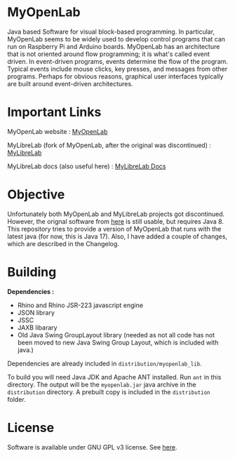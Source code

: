# MyOpenLab
Java based Software for visual block-based programming. In particular, MyOpenLab seems to be widely used to develop control programs that can run on Raspberry Pi and Arduino boards.
MyOpenLab has an architecture that is not oriented around flow programming; it is what's called event driven. In event-driven programs, events determine the flow of the program. 
Typical events include mouse clicks, key presses, and messages from other programs. Perhaps for obvious reasons, graphical user interfaces typically are built around event-driven architectures.

# Important Links
MyOpenLab website : [MyOpenLab](https://myopenlab.org)

MyLibreLab (fork of MyOpenLab, after the original was discontinued) : [MyLibreLab](https://github.com/MyLibreLab/MyLibreLab)

MyLibreLab docs (also useful here) : [MyLibreLab Docs](https://mylibrelab.github.io/user-documentation/)

# Objective
Unfortunately both MyOpenLab and MyLibreLab projects got discontinued. However, the orignal software from [here](https://myopenlab.org) is still usable, but requires Java 8. This repository tries to provide a version of MyOpenLab that runs with the latest java (for now, this is Java 17). Also, I have added a couple of changes, which are described in the Changelog.

# Building
**Dependencies :**
* Rhino and Rhino JSR-223 javascript engine
* JSON library
* JSSC
* JAXB libarary
* Old Java Swing GroupLayout library
  (needed as not all code has not been moved to new Java Swing Group Layout, which is included with java.)

Dependencies are already included in `distribution/myopenlab_lib`.

To build you will need Java JDK and Apache ANT installed. Run `ant` in this directory. The output will be the `myopenlab.jar` java archive in the `distribution` directory. A prebuilt copy is included in the `distribution` folder.

# License
Software is available under GNU GPL v3 license. See [here](https://www.gnu.org/licenses/gpl-3.0.html).


